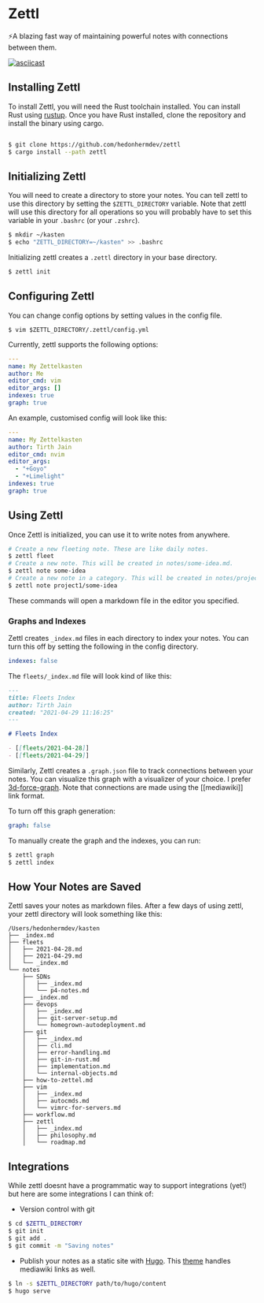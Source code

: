 # Zettl
⚡️A blazing fast way of maintaining powerful notes with connections between them.

[![asciicast](https://asciinema.org/a/vSIiOqDOEsIuGuOgTOMlBPTN3.svg)](https://asciinema.org/a/vSIiOqDOEsIuGuOgTOMlBPTN3)

## Installing Zettl

To install Zettl, you will need the Rust toolchain installed. You can install Rust using [rustup](https://rustup.rs). Once you have Rust installed, clone the repository and install the binary using cargo.

```bash

$ git clone https://github.com/hedonhermdev/zettl
$ cargo install --path zettl
```

## Initializing Zettl
You will need to create a directory to store your notes. You can tell zettl to use this directory  by setting the `$ZETTL_DIRECTORY` variable. Note that zettl will use this directory for all operations so you will probably have to set this variable in your `.bashrc` (or your `.zshrc`).

```bash
$ mkdir ~/kasten
$ echo "ZETTL_DIRECTORY=~/kasten" >> .bashrc
```

Initializing zettl creates a `.zettl` directory in your base directory.
```bash
$ zettl init
```

## Configuring Zettl
You can change config options by setting values in the config file.
```
$ vim $ZETTL_DIRECTORY/.zettl/config.yml
```

Currently, zettl supports the following options:

```yaml
---
name: My Zettelkasten
author: Me
editor_cmd: vim
editor_args: []
indexes: true
graph: true
```

An example, customised config will look like this:

```yaml
---
name: My Zettelkasten
author: Tirth Jain
editor_cmd: nvim
editor_args:
  - "+Goyo"
  - "+Limelight"
indexes: true
graph: true
```

## Using Zettl

Once Zettl is initialized, you can use it to write notes from anywhere.

```bash
# Create a new fleeting note. These are like daily notes.
$ zettl fleet
# Create a new note. This will be created in notes/some-idea.md. 
$ zettl note some-idea
# Create a new note in a category. This will be created in notes/project1/some-idea.md.
$ zettl note project1/some-idea
```
These commands will open a markdown file in the editor you specified. 


### Graphs and Indexes

Zettl creates `_index.md` files in each directory to index your notes. You can turn this off by setting the following in the config directory.

```yaml
indexes: false
```

The `fleets/_index.md` file will look kind of like this:

```md
---
title: Fleets Index
author: Tirth Jain
created: "2021-04-29 11:16:25"
---

# Fleets Index

- [[fleets/2021-04-28]]
- [[fleets/2021-04-29]]
```

Similarly, Zettl creates a `.graph.json` file to track connections between your notes. You can visualize this graph with a visualizer of your choice. I prefer [3d-force-graph](https://github.com/vasturiano/3d-force-graph). Note that connections are made using the [[mediawiki]] link format. 

To turn off this graph generation: 
```yaml
graph: false
```

To manually create the graph and the indexes, you can run:

```bash
$ zettl graph
$ zettl index
```

## How Your Notes are Saved
Zettl saves your notes as markdown files. After a few days of using zettl, your zettl directory will look something like this:
```
/Users/hedonhermdev/kasten
├── _index.md
├── fleets
│   ├── 2021-04-28.md
│   ├── 2021-04-29.md
│   └── _index.md
└── notes
    ├── SDNs
    │   ├── _index.md
    │   └── p4-notes.md
    ├── _index.md
    ├── devops
    │   ├── _index.md
    │   ├── git-server-setup.md
    │   └── homegrown-autodeployment.md
    ├── git
    │   ├── _index.md
    │   ├── cli.md
    │   ├── error-handling.md
    │   ├── git-in-rust.md
    │   ├── implementation.md
    │   └── internal-objects.md
    ├── how-to-zettel.md
    ├── vim
    │   ├── _index.md
    │   ├── autocmds.md
    │   └── vimrc-for-servers.md
    ├── workflow.md
    ├── zettl
    │   ├── _index.md
    │   ├── philosophy.md
    │   └── roadmap.md
```

## Integrations

While zettl doesnt have a programmatic way to support integrations (yet!) but here are some integrations I can think of:

- Version control with git
```bash
$ cd $ZETTL_DIRECTORY
$ git init
$ git add .
$ git commit -m "Saving notes"
```

- Publish your notes as a static site with [Hugo](https://gohugo.io). This [theme](https://github.com/crisrojas/Zettels) handles mediawiki links as well. 
```bash
$ ln -s $ZETTL_DIRECTORY path/to/hugo/content
$ hugo serve
```
